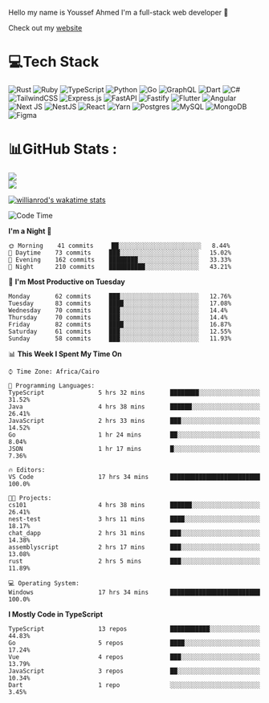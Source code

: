 Hello my name is Youssef Ahmed I'm a full-stack web developer 👋

Check out my [website](https://youssefahmed.vercel.app)
 
# 💻Tech Stack

![Rust](https://img.shields.io/badge/rust-%23000000.svg?style=for-the-badge&logo=rust&logoColor=white) ![Ruby](https://img.shields.io/badge/ruby-%23CC342D.svg?style=for-the-badge&logo=ruby&logoColor=white) ![TypeScript](https://img.shields.io/badge/typescript-%23007ACC.svg?style=for-the-badge&logo=typescript&logoColor=white) ![Python](https://img.shields.io/badge/python-3670A0?style=for-the-badge&logo=python&logoColor=ffdd54) ![Go](https://img.shields.io/badge/go-%2300ADD8.svg?style=for-the-badge&logo=go&logoColor=white) ![GraphQL](https://img.shields.io/badge/-GraphQL-E10098?style=for-the-badge&logo=graphql&logoColor=white) ![Dart](https://img.shields.io/badge/dart-%230175C2.svg?style=for-the-badge&logo=dart&logoColor=white) ![C#](https://img.shields.io/badge/c%23-%23239120.svg?style=for-the-badge&logo=c-sharp&logoColor=white) ![TailwindCSS](https://img.shields.io/badge/tailwindcss-%2338B2AC.svg?style=for-the-badge&logo=tailwind-css&logoColor=white) ![Express.js](https://img.shields.io/badge/express.js-%23404d59.svg?style=for-the-badge&logo=express&logoColor=%2361DAFB) ![FastAPI](https://img.shields.io/badge/FastAPI-005571?style=for-the-badge&logo=fastapi) ![Fastify](https://img.shields.io/badge/fastify-%23000000.svg?style=for-the-badge&logo=fastify&logoColor=white) ![Flutter](https://img.shields.io/badge/Flutter-%2302569B.svg?style=for-the-badge&logo=Flutter&logoColor=white) ![Angular](https://img.shields.io/badge/angular-%23DD0031.svg?style=for-the-badge&logo=angular&logoColor=white) ![Next JS](https://img.shields.io/badge/Next-black?style=for-the-badge&logo=next.js&logoColor=white) ![NestJS](https://img.shields.io/badge/nestjs-%23E0234E.svg?style=for-the-badge&logo=nestjs&logoColor=white) ![React](https://img.shields.io/badge/react-%2320232a.svg?style=for-the-badge&logo=react&logoColor=%2361DAFB) ![Yarn](https://img.shields.io/badge/yarn-%232C8EBB.svg?style=for-the-badge&logo=yarn&logoColor=white) ![Postgres](https://img.shields.io/badge/postgres-%23316192.svg?style=for-the-badge&logo=postgresql&logoColor=white) ![MySQL](https://img.shields.io/badge/mysql-%2300f.svg?style=for-the-badge&logo=mysql&logoColor=white) ![MongoDB](https://img.shields.io/badge/MongoDB-%234ea94b.svg?style=for-the-badge&logo=mongodb&logoColor=white)     ![Figma](https://img.shields.io/badge/figma-%23F24E1E.svg?style=for-the-badge&logo=figma&logoColor=white)

# 📊GitHub Stats :

![](https://github-readme-stats.vercel.app/api?username=joetifa2003&theme=tokyonight&hide_border=false&include_all_commits=false&count_private=false)<br/>
![](https://github-readme-streak-stats.herokuapp.com/?user=joetifa2003&theme=tokyonight&hide_border=false)<br/>

[![willianrod's wakatime stats](https://github-readme-stats.vercel.app/api/wakatime?username=joetifa2003&layout=compact)](https://github.com/anuraghazra/github-readme-stats)
<!--START_SECTION:waka-->
![Code Time](http://img.shields.io/badge/Code%20Time-0%20secs-blue)

**I'm a Night 🦉** 

```text
🌞 Morning    41 commits     ██░░░░░░░░░░░░░░░░░░░░░░░   8.44% 
🌆 Daytime    73 commits     ███░░░░░░░░░░░░░░░░░░░░░░   15.02% 
🌃 Evening    162 commits    ████████░░░░░░░░░░░░░░░░░   33.33% 
🌙 Night      210 commits    ██████████░░░░░░░░░░░░░░░   43.21%

```
📅 **I'm Most Productive on Tuesday** 

```text
Monday       62 commits     ███░░░░░░░░░░░░░░░░░░░░░░   12.76% 
Tuesday      83 commits     ████░░░░░░░░░░░░░░░░░░░░░   17.08% 
Wednesday    70 commits     ███░░░░░░░░░░░░░░░░░░░░░░   14.4% 
Thursday     70 commits     ███░░░░░░░░░░░░░░░░░░░░░░   14.4% 
Friday       82 commits     ████░░░░░░░░░░░░░░░░░░░░░   16.87% 
Saturday     61 commits     ███░░░░░░░░░░░░░░░░░░░░░░   12.55% 
Sunday       58 commits     ███░░░░░░░░░░░░░░░░░░░░░░   11.93%

```


📊 **This Week I Spent My Time On** 

```text
⌚︎ Time Zone: Africa/Cairo

💬 Programming Languages: 
TypeScript               5 hrs 32 mins       ████████░░░░░░░░░░░░░░░░░   31.52% 
Java                     4 hrs 38 mins       ██████░░░░░░░░░░░░░░░░░░░   26.41% 
JavaScript               2 hrs 33 mins       ███░░░░░░░░░░░░░░░░░░░░░░   14.52% 
Go                       1 hr 24 mins        ██░░░░░░░░░░░░░░░░░░░░░░░   8.04% 
JSON                     1 hr 17 mins        █░░░░░░░░░░░░░░░░░░░░░░░░   7.36%

🔥 Editors: 
VS Code                  17 hrs 34 mins      █████████████████████████   100.0%

🐱‍💻 Projects: 
cs101                    4 hrs 38 mins       ██████░░░░░░░░░░░░░░░░░░░   26.41% 
nest-test                3 hrs 11 mins       ████░░░░░░░░░░░░░░░░░░░░░   18.17% 
chat_dapp                2 hrs 31 mins       ███░░░░░░░░░░░░░░░░░░░░░░   14.38% 
assemblyscript           2 hrs 17 mins       ███░░░░░░░░░░░░░░░░░░░░░░   13.08% 
rust                     2 hrs 5 mins        ███░░░░░░░░░░░░░░░░░░░░░░   11.89%

💻 Operating System: 
Windows                  17 hrs 34 mins      █████████████████████████   100.0%

```

**I Mostly Code in TypeScript** 

```text
TypeScript               13 repos            ███████████░░░░░░░░░░░░░░   44.83% 
Go                       5 repos             ████░░░░░░░░░░░░░░░░░░░░░   17.24% 
Vue                      4 repos             ███░░░░░░░░░░░░░░░░░░░░░░   13.79% 
JavaScript               3 repos             ██░░░░░░░░░░░░░░░░░░░░░░░   10.34% 
Dart                     1 repo              ░░░░░░░░░░░░░░░░░░░░░░░░░   3.45%

```



<!--END_SECTION:waka-->
